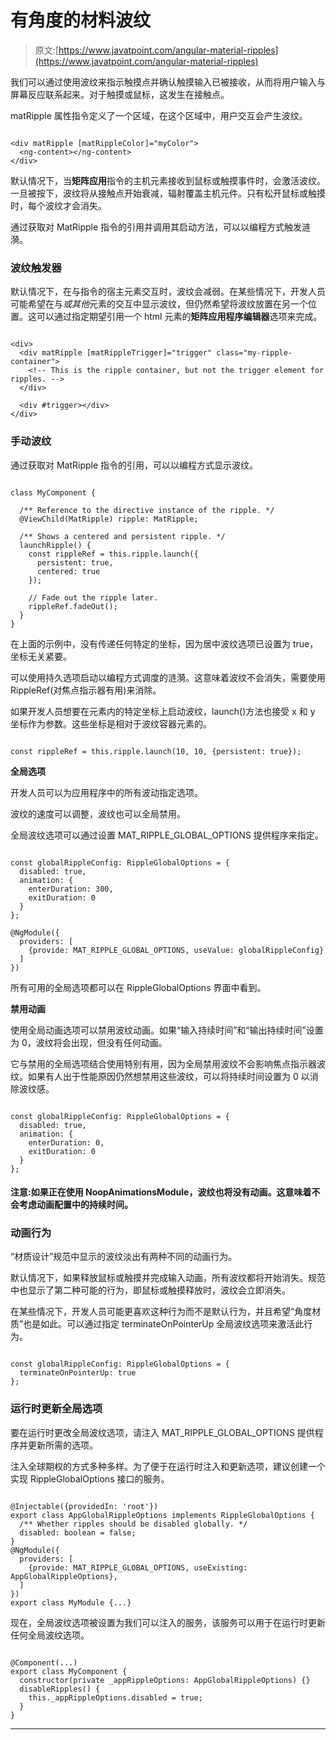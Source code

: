 # 有角度的材料波纹

> 原文:[https://www.javatpoint.com/angular-material-ripples](https://www.javatpoint.com/angular-material-ripples)

我们可以通过使用波纹来指示触摸点并确认触摸输入已被接收，从而将用户输入与屏幕反应联系起来。对于触摸或鼠标，这发生在接触点。

matRipple 属性指令定义了一个区域，在这个区域中，用户交互会产生波纹。

```

<div matRipple [matRippleColor]="myColor">
  <ng-content></ng-content>
</div>

```

默认情况下，当**矩阵应用**指令的主机元素接收到鼠标或触摸事件时，会激活波纹。一旦被按下，波纹将从接触点开始衰减，辐射覆盖主机元件。只有松开鼠标或触摸时，每个波纹才会消失。

通过获取对 MatRipple 指令的引用并调用其启动方法，可以以编程方式触发涟漪。

### 波纹触发器

默认情况下，在与指令的宿主元素交互时，波纹会减弱。在某些情况下，开发人员可能希望在与*或其他*元素的交互中显示波纹，但仍然希望将波纹放置在另一个位置。这可以通过指定期望引用一个 html 元素的**矩阵应用程序编辑器**选项来完成。

```

<div>
  <div matRipple [matRippleTrigger]="trigger" class="my-ripple-container">
    <!-- This is the ripple container, but not the trigger element for ripples. -->
  </div>

  <div #trigger></div>
</div>

```

### 手动波纹

通过获取对 MatRipple 指令的引用，可以以编程方式显示波纹。

```

class MyComponent {

  /** Reference to the directive instance of the ripple. */
  @ViewChild(MatRipple) ripple: MatRipple;

  /** Shows a centered and persistent ripple. */
  launchRipple() {
    const rippleRef = this.ripple.launch({
      persistent: true,
      centered: true
    });

    // Fade out the ripple later.
    rippleRef.fadeOut();
  }
}

```

在上面的示例中，没有传递任何特定的坐标，因为居中波纹选项已设置为 true，坐标无关紧要。

可以使用持久选项启动以编程方式调度的涟漪。这意味着波纹不会消失，需要使用 RippleRef(对焦点指示器有用)来消除。

如果开发人员想要在元素内的特定坐标上启动波纹，launch()方法也接受 x 和 y 坐标作为参数。这些坐标是相对于波纹容器元素的。

```

const rippleRef = this.ripple.launch(10, 10, {persistent: true});

```

**全局选项**

开发人员可以为应用程序中的所有波动指定选项。

波纹的速度可以调整，波纹也可以全局禁用。

全局波纹选项可以通过设置 MAT_RIPPLE_GLOBAL_OPTIONS 提供程序来指定。

```

const globalRippleConfig: RippleGlobalOptions = {
  disabled: true,
  animation: {
    enterDuration: 300,
    exitDuration: 0
  }
};

@NgModule({
  providers: [
    {provide: MAT_RIPPLE_GLOBAL_OPTIONS, useValue: globalRippleConfig}
  ]
})

```

所有可用的全局选项都可以在 RippleGlobalOptions 界面中看到。

**禁用动画**

使用全局动画选项可以禁用波纹动画。如果“输入持续时间”和“输出持续时间”设置为 0，波纹将会出现，但没有任何动画。

它与禁用的全局选项结合使用特别有用，因为全局禁用波纹不会影响焦点指示器波纹。如果有人出于性能原因仍然想禁用这些波纹，可以将持续时间设置为 0 以消除波纹感。

```

const globalRippleConfig: RippleGlobalOptions = {
  disabled: true,
  animation: {
    enterDuration: 0,
    exitDuration: 0
  }
};

```

#### 注意:如果正在使用 NoopAnimationsModule，波纹也将没有动画。这意味着不会考虑动画配置中的持续时间。

### 动画行为

“材质设计”规范中显示的波纹淡出有两种不同的动画行为。

默认情况下，如果释放鼠标或触摸并完成输入动画，所有波纹都将开始消失。规范中也显示了第二种可能的行为，即鼠标或触摸释放时，波纹会立即消失。

在某些情况下，开发人员可能更喜欢这种行为而不是默认行为，并且希望“角度材质”也是如此。可以通过指定 terminateOnPointerUp 全局波纹选项来激活此行为。

```

const globalRippleConfig: RippleGlobalOptions = {
  terminateOnPointerUp: true
};

```

### 运行时更新全局选项

要在运行时更改全局波纹选项，请注入 MAT_RIPPLE_GLOBAL_OPTIONS 提供程序并更新所需的选项。

注入全球期权的方式多种多样。为了便于在运行时注入和更新选项，建议创建一个实现 RippleGlobalOptions 接口的服务。

```

@Injectable({providedIn: 'root'})
export class AppGlobalRippleOptions implements RippleGlobalOptions {
  /** Whether ripples should be disabled globally. */
  disabled: boolean = false;
}
@NgModule({
  providers: [
    {provide: MAT_RIPPLE_GLOBAL_OPTIONS, useExisting: AppGlobalRippleOptions},
  ]
})
export class MyModule {...}

```

现在，全局波纹选项被设置为我们可以注入的服务，该服务可以用于在运行时更新任何全局波纹选项。

```

@Component(...)
export class MyComponent {
  constructor(private _appRippleOptions: AppGlobalRippleOptions) {}
  disableRipples() {
    this._appRippleOptions.disabled = true;
  }
}

```

* * *